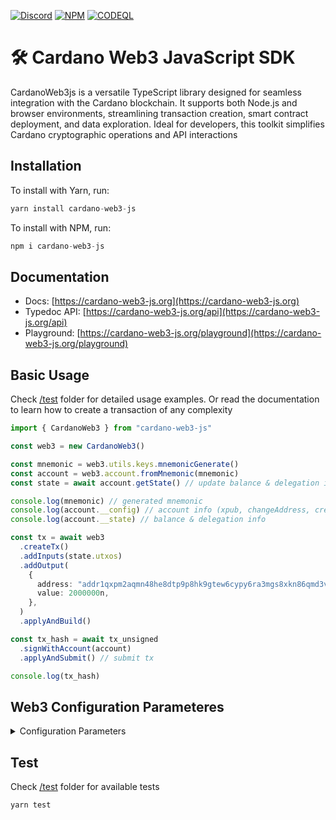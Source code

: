 <a href="https://discord.gg/WhZmm46APN"><img alt="Discord" src="https://img.shields.io/discord/852538978946383893?style=for-the-badge&logo=discord&label=Discord&labelColor=%231940ED&color=%233FCB9B"></a>
<a href="https://www.npmjs.com/package/cardano-web3-js"><img alt="NPM" src="https://img.shields.io/npm/v/cardano-web3-js/latest?style=for-the-badge&logo=npm&labelColor=%231940ED&color=%233FCB9B"></a>
<a href="https://github.com/ray-network/cardano-web3-js/actions"><img alt="CODEQL" src="https://img.shields.io/github/actions/workflow/status/xray-network/cardano-web3-js/codeql.yml?label=CodeQL&logo=github&style=for-the-badge&labelColor=%231940ED&color=%233FCB9B"></a>

  
# 🛠 Cardano Web3 JavaScript SDK

CardanoWeb3js is a versatile TypeScript library designed for seamless integration with the Cardano blockchain. It supports both Node.js and browser environments, streamlining transaction creation, smart contract deployment, and data exploration. Ideal for developers, this toolkit simplifies Cardano cryptographic operations and API interactions

## Installation

To install with Yarn, run:

```TypeScript
yarn install cardano-web3-js
```

To install with NPM, run:

```TypeScript
npm i cardano-web3-js
```

## Documentation

* Docs: [https://cardano-web3-js.org](https://cardano-web3-js.org)
* Typedoc API: [https://cardano-web3-js.org/api](https://cardano-web3-js.org/api)
* Playground: [https://cardano-web3-js.org/playground](https://cardano-web3-js.org/playground)

## Basic Usage

Check [/test](/test) folder for detailed usage examples. Or read the documentation to learn how to create a transaction of any complexity

``` ts
import { CardanoWeb3 } from "cardano-web3-js"

const web3 = new CardanoWeb3()

const mnemonic = web3.utils.keys.mnemonicGenerate()
const account = web3.account.fromMnemonic(mnemonic)
const state = await account.getState() // update balance & delegation info

console.log(mnemonic) // generated mnemonic
console.log(account.__config) // account info (xpub, changeAddress, creds, etc)
console.log(account.__state) // balance & delegation info

const tx = await web3
  .createTx()
  .addInputs(state.utxos)
  .addOutput(
    {
      address: "addr1qxpm2aqmn48he8dtp9p8hk9gtew6cypy6ra3mgs8xkn86qmd3vtjzheq22w8mmfhm8agpmywnlu2rsxgkdrctv7mcc3s9anhjz",
      value: 2000000n,
    },
  )
  .applyAndBuild()

const tx_hash = await tx_unsigned
  .signWithAccount(account)
  .applyAndSubmit() // submit tx

console.log(tx_hash)
```

## Web3 Configuration Parameteres

<details>
  <summary>Configuration Parameters</summary>
  
``` ts
import { CardanoWeb3, KoiosProvider, KupmiosProvider, BlockfrostProvider } from "cardano-web3-js"

const providerHeaders = {
  "x-api-key": "YOUR_API_KEY_01",
}

const koiosHeaders = {
  "x-api-key": "YOUR_API_KEY_02",
}

const web3 = new CardanoWeb3({
  network: "preprod", // "mainnet" | "preprod" | "preview" | "custom"
  protocolParams: {...}, // override protocolParams, eg. in case of custom network
  ttl: 900, // 900 secs = 15 minutes
  provider: new KoiosProvider("https://api.koios.rest/api/v1", providerHeaders),
  explorer: {
    koios: {
      headers: koiosHeaders,
      url: "https://preprod.koios.rest/api/v1",
    },
    nftcdn: {
      headers: {},
      url: "https://graph.xray.app/output/nftcdn/preprod/api/v1",
    },
    pricing: {
      headers: {},
      url: "https://graph.xray.app/output/pricing/mainnet/api/v1", // only mainnet available
    },
  }
})

console.log(web3.__config) // web3 instance config
```
</details>

## Test

Check [/test](/test) folder for available tests

```TypeScript
yarn test
```
